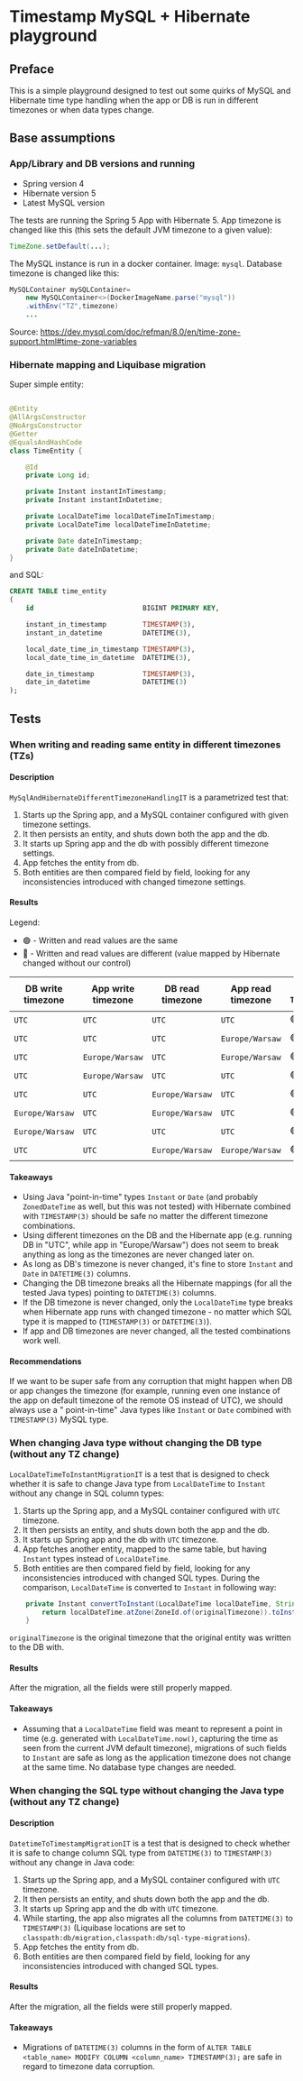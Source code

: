 # Timestamp MySQL + Hibernate playground

## Preface

This is a simple playground designed to test out some quirks of MySQL and Hibernate time type handling when the app or
DB is run in different timezones or when data types change.

## Base assumptions

### App/Library and DB versions and running

- Spring version 4
- Hibernate version 5
- Latest MySQL version

The tests are running the Spring 5 App with Hibernate 5. App timezone is changed like this (this sets the default JVM
timezone to a given value):

```java
TimeZone.setDefault(...);
```

The MySQL instance is run in a docker container. Image: `mysql`. Database timezone is changed like this:

```java
MySQLContainer mySQLContainer=
    new MySQLContainer<>(DockerImageName.parse("mysql"))
    .withEnv("TZ",timezone)
    ...
```

Source: https://dev.mysql.com/doc/refman/8.0/en/time-zone-support.html#time-zone-variables

### Hibernate mapping and Liquibase migration

Super simple entity:

```java

@Entity
@AllArgsConstructor
@NoArgsConstructor
@Getter
@EqualsAndHashCode
class TimeEntity {

    @Id
    private Long id;

    private Instant instantInTimestamp;
    private Instant instantInDatetime;

    private LocalDateTime localDateTimeInTimestamp;
    private LocalDateTime localDateTimeInDatetime;

    private Date dateInTimestamp;
    private Date dateInDatetime;
}
```

and SQL:

```sql
CREATE TABLE time_entity
(
    id                           BIGINT PRIMARY KEY,

    instant_in_timestamp         TIMESTAMP(3),
    instant_in_datetime          DATETIME(3),

    local_date_time_in_timestamp TIMESTAMP(3),
    local_date_time_in_datetime  DATETIME(3),

    date_in_timestamp            TIMESTAMP(3),
    date_in_datetime             DATETIME(3)
);
```

## Tests

### When writing and reading same entity in different timezones (TZs)

#### Description

`MySqlAndHibernateDifferentTimezoneHandlingIT` is a parametrized test that:

1. Starts up the Spring app, and a MySQL container configured with given timezone settings.
2. It then persists an entity, and shuts down both the app and the db.
3. It starts up Spring app and the db with possibly different timezone settings.
4. App fetches the entity from db.
5. Both entities are then compared field by field, looking for any inconsistencies introduced with changed timezone
   settings.

#### Results

Legend:

- 🟢️ - Written and read values are the same
- 🔴 - Written and read values are different (value mapped by Hibernate changed without our control)

| DB write timezone | App write timezone | DB read timezone | App read timezone | `Instant` in `TIMESTAMP(3)` | `Instant` in `DATETIME(3)` | `LocalDateTime` in `TIMESTAMP(3)` | `LocalDateTime` in `DATETIME(3)` | `Date` in `TIMESTAMP(3)` | `Date` in `DATETIME(3)` |
|-------------------|--------------------|------------------|-------------------|-----------------------------|----------------------------|-----------------------------------|----------------------------------|--------------------------|-------------------------|
| `UTC`             | `UTC`              | `UTC`            | `UTC`             | 🟢️                           | 🟢️                          | 🟢️                                 | 🟢️                                | 🟢️                        | 🟢️                       |
| `UTC`             | `UTC`              | `UTC`            | `Europe/Warsaw`   | 🟢️                           | 🟢️                          | 🔴                                 | 🔴                                | 🟢️                        | 🟢️                       |
| `UTC`             | `Europe/Warsaw`    | `UTC`            | `Europe/Warsaw`   | 🟢️                           | 🟢️                          | 🟢️                                 | 🟢️                                | 🟢️                        | 🟢️                       |
| `UTC`             | `Europe/Warsaw`    | `UTC`            | `UTC`             | 🟢️                           | 🟢️                          | 🔴                                 | 🔴                                | 🟢️                        | 🟢️                       |
| `UTC`             | `UTC`              | `Europe/Warsaw`  | `UTC`             | 🟢️                           | 🔴                          | 🟢️                                 | 🔴                                | 🟢️                        | 🔴                       |
| `Europe/Warsaw`   | `UTC`              | `Europe/Warsaw`  | `UTC`             | 🟢️                           | 🟢️                          | 🟢️                                 | 🟢️                                | 🟢️                        | 🟢️                       |
| `Europe/Warsaw`   | `UTC`              | `UTC`            | `UTC`             | 🟢️                           | 🔴                          | 🟢️                                 | 🔴                                | 🟢️                        | 🔴                       |
| `UTC`             | `UTC`              | `Europe/Warsaw`  | `Europe/Warsaw`   | 🟢️                           | 🔴                          | 🟢️                                 | 🔴                                | 🟢️                        | 🔴                       |

#### Takeaways

- Using Java "point-in-time" types `Instant` or `Date` (and probably `ZonedDateTime` as well, but this was not tested)
  with Hibernate combined with `TIMESTAMP(3)` should be safe no matter the different timezone combinations.
- Using different timezones on the DB and the Hibernate app (e.g. running DB in "UTC", while app in "Europe/Warsaw")
  does not seem to break anything as long as the timezones are never changed later on.
- As long as DB's timezone is never changed, it's fine to store `Instant` and `Date` in `DATETIME(3)` columns.
- Changing the DB timezone breaks all the Hibernate mappings (for all the tested Java types) pointing to `DATETIME(3)`
  columns.
- If the DB timezone is never changed, only the `LocalDateTime` type breaks when Hibernate app runs with changed
  timezone - no matter which SQL type it is mapped to (`TIMESTAMP(3)` or `DATETIME(3)`).
- If app and DB timezones are never changed, all the tested combinations work well.

#### Recommendations

If we want to be super safe from any corruption that might happen when DB or app changes the timezone (for example,
running even one instance of the app on default timezone of the remote OS instead of UTC), we should always use a "
point-in-time" Java types like `Instant` or `Date` combined with `TIMESTAMP(3)` MySQL type.

### When changing Java type without changing the DB type (without any TZ change)

`LocalDateTimeToInstantMigrationIT` is a test that is designed to check whether it is safe to change Java type
from `LocalDateTime` to `Instant` without any change in SQL column types:

1. Starts up the Spring app, and a MySQL container configured with `UTC` timezone.
2. It then persists an entity, and shuts down both the app and the db.
3. It starts up Spring app and the db with `UTC` timezone.
4. App fetches another entity, mapped to the same table, but having `Instant` types instead of `LocalDateTime`.
5. Both entities are then compared field by field, looking for any inconsistencies introduced with changed SQL types.
   During the comparison, `LocalDateTime` is converted to `Instant` in following way:

```java
    private Instant convertToInstant(LocalDateTime localDateTime, String originalTimezone) {
        return localDateTime.atZone(ZoneId.of(originalTimezone)).toInstant();
    }
```

`originalTimezone` is the original timezone that the original entity was written to the DB with.

#### Results

After the migration, all the fields were still properly mapped.

#### Takeaways

- Assuming that a `LocalDateTime` field was meant to represent a point in time (e.g. generated
  with `LocalDateTime.now()`, capturing the time as seen from the current JVM default timezone), migrations of such
  fields to `Instant` are safe as long as the application timezone does not change at the same time. No database type
  changes are needed.

### When changing the SQL type without changing the Java type (without any TZ change)

#### Description

`DatetimeToTimestampMigrationIT` is a test that is designed to check whether it is safe to change column SQL type
from `DATETIME(3)` to `TIMESTAMP(3)` without any change in Java code:

1. Starts up the Spring app, and a MySQL container configured with `UTC` timezone.
2. It then persists an entity, and shuts down both the app and the db.
3. It starts up Spring app and the db with `UTC` timezone.
4. While starting, the app also migrates all the columns from `DATETIME(3)` to `TIMESTAMP(3)` (Liquibase locations are
   set to `classpath:db/migration,classpath:db/sql-type-migrations`).
5. App fetches the entity from db.
6. Both entities are then compared field by field, looking for any inconsistencies introduced with changed SQL types.

#### Results

After the migration, all the fields were still properly mapped.

#### Takeaways

- Migrations of `DATETIME(3)` columns in the form
  of `ALTER TABLE <table_name> MODIFY COLUMN <column_name> TIMESTAMP(3);`
  are safe in regard to timezone data corruption.
